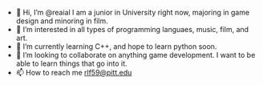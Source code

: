 - 👋 Hi, I’m @reaial I am a junior in University right now, majoring in game design and minoring in film. 
- 👀 I’m interested in all types of programming languaes, music, film, and art. 
- 🌱 I’m currently learning C++, and hope to learn python soon. 
- 💞️ I’m looking to collaborate on anything game development. I want to be able to learn things that go into it. 
- 📫 How to reach me rlf59@pitt.edu 

<!---
reaial/reaial is a ✨ special ✨ repository because its `README.md` (this file) appears on your GitHub profile.
You can click the Preview link to take a look at your changes.
--->
